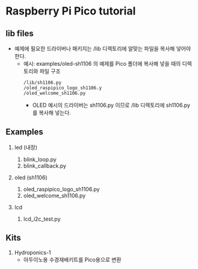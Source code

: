 # Raspberry Pi Pico tutorial

## lib files
* 예제에 필요한 드라이버나 패키지는 /lib 디렉토리에 알맞는 파일을 복사해 넣어야 한다.
  * 예시: examples/oled-sh1106 의 예제를 Pico 폴더에 복사해 넣을 때의 디렉토리와 파일 구조
    <pre><code>/lib/sh1106.py
    /oled_raspipico_logo_sh1106.y
    /oled_welcome_sh1106.py
    </code></pre>
    * OLED 예시의 드라이버는 sh1106.py 이므로 /lib 디렉토리에 sh1106.py 를 복사해 넣는다.

## Examples

1. led (내장)
   1. blink_loop.py
   2. blink_callback.py

2. oled (sh1106)
   1. oled_raspipico_logo_sh1106.py
   2. oled_welcome_sh1106.py

3. lcd
   1. lcd_i2c_test.py

## Kits

1. Hydroponics-1
   * 아두이노용 수경재배키트를 Pico용으로 변환
